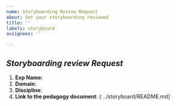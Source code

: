 ```yaml
---
name: Storyboarding Review Request
about: Get your storyboarding reviewed
title: ''
labels: storyboard
assignees: ''

---
```


## *Storyboarding review Request*

1. **Exp Name**:<!--Name of the experiment-->
2. **Domain**:<!-- Domain of the experiment-->
3. **Discipline**:<!-- Discipline of the experiment-->
4. **Link to the pedagogy document**: { ../storyboard/README.md]
